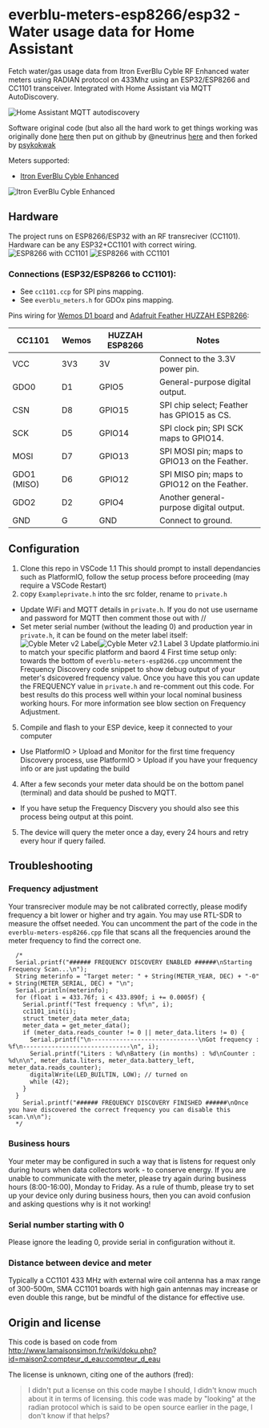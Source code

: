 
# everblu-meters-esp8266/esp32 - Water usage data for Home Assistant
Fetch water/gas usage data from Itron EverBlu Cyble RF Enhanced water meters using RADIAN protocol on 433Mhz using an ESP32/ESP8266 and CC1101 transceiver. Integrated with Home Assistant via MQTT AutoDiscovery. 

![Home Assistant MQTT autodiscovery](MQTT_HASS.jpg)

Software original code (but also all the hard work to get things working was originally done [here](http://www.lamaisonsimon.fr/wiki/doku.php?id=maison2:compteur_d_eau:compteur_d_eau) then put on github by @neutrinus [here](https://github.com/neutrinus/everblu-meters) and then forked by [psykokwak](https://github.com/psykokwak-com/everblu-meters-esp8266)

Meters supported:
- [Itron EverBlu Cyble Enhanced](https://multipartirtaanugra.com/wp-content/uploads/2020/09/09.-Cyble-RF.pdf)

![Itron EverBlu Cyble Enhanced](meter.jpg)

## Hardware
The project runs on ESP8266/ESP32 with an RF transreciver (CC1101). Hardware can be any ESP32+CC1101 with correct wiring.
![ESP8266 with CC1101](board2.jpg)
![ESP8266 with CC1101](board.jpg)

### Connections (ESP32/ESP8266 to CC1101):
- See `cc1101.ccp` for SPI pins mapping.
- See `everblu_meters.h` for GDOx pins mapping.

Pins wiring for [Wemos D1 board](https://www.wemos.cc/en/latest/d1/index.html) and [Adafruit Feather HUZZAH ESP8266](https://learn.adafruit.com/adafruit-feather-huzzah-esp8266/pinouts):

| **CC1101**  | **Wemos** | **HUZZAH ESP8266** | **Notes**                                      |
|-------------|-----------|---------------------------|------------------------------------------------|
| VCC         | 3V3       | 3V                       | Connect to the 3.3V power pin.                |
| GDO0        | D1        | GPIO5                    | General-purpose digital output.               |
| CSN         | D8        | GPIO15                   | SPI chip select; Feather has GPIO15 as CS.    |
| SCK         | D5        | GPIO14                   | SPI clock pin; SPI SCK maps to GPIO14.        |
| MOSI        | D7        | GPIO13                   | SPI MOSI pin; maps to GPIO13 on the Feather.  |
| GDO1 (MISO) | D6        | GPIO12                   | SPI MISO pin; maps to GPIO12 on the Feather.  |
| GDO2        | D2        | GPIO4                    | Another general-purpose digital output.       |
| GND         | G         | GND                      | Connect to ground.                            |

## Configuration 
1. Clone this repo in VSCode
1.1 This should prompt to install dependancies such as PlatformIO, follow the setup process before proceeding (may require a VSCode Restart)
2. copy `Exampleprivate.h` into the src folder, rename to `private.h` 
* Update WiFi and MQTT details in `private.h`. If you do not use username and password for MQTT then comment those out with //
* Set meter serial number (without the leading 0) and production year in `private.h`, it can be found on the meter label itself:
![Cyble Meter v2 Label](meter_label.png)![Cyble Meter v2.1 Label](meter_label_21.png)
3 Update platformio.ini to match your specific platform and baord
4 First time setup only: towards the bottom of `everblu-meters-esp8266.cpp` uncomment the Frequency Discovery code snippet to show debug output of your meter's dsicovered frequency value. Once you have this you can update the FREQUENCY value in `private.h` and re-comment out this code. For best results do this process well within your local nominal business working hours. For more information see blow section on Frequency Adjustment. 
5. Compile and flash to your ESP device, keep it connected to your computer 
* Use PlatformIO > Upload and Monitor for the first time frequency Discovery process, use PlatformIO > Upload if you have your frequency info or are just updating the build 
4. After a few seconds your meter data should be on the bottom panel (terminal) and data should be pushed to MQTT. 
* If you have setup the Frequency Discvery you should also see this process being output at this point.
5. The device will query the meter once a day, every 24 hours and retry every hour if query failed.

## Troubleshooting

### Frequency adjustment
Your transreciver module may be not calibrated correctly, please modify frequency a bit lower or higher and try again. You may use RTL-SDR to measure the offset needed.
You can uncomment the part of the code in the `everblu-meters-esp8266.cpp` file that scans all the frequencies around the meter frequency to find the correct one.

```
  /*
  Serial.printf("###### FREQUENCY DISCOVERY ENABLED ######\nStarting Frequency Scan...\n");
  String meterinfo = "Target meter: " + String(METER_YEAR, DEC) + "-0" + String(METER_SERIAL, DEC) + "\n";
  Serial.println(meterinfo);
  for (float i = 433.76f; i < 433.890f; i += 0.0005f) {
    Serial.printf("Test frequency : %f\n", i);
    cc1101_init(i);
    struct tmeter_data meter_data;
    meter_data = get_meter_data();
    if (meter_data.reads_counter != 0 || meter_data.liters != 0) {
      Serial.printf("\n------------------------------\nGot frequency : %f\n------------------------------\n", i);
      Serial.printf("Liters : %d\nBattery (in months) : %d\nCounter : %d\n\n", meter_data.liters, meter_data.battery_left, meter_data.reads_counter);
      digitalWrite(LED_BUILTIN, LOW); // turned on
      while (42);
    }
  }
    Serial.printf("###### FREQUENCY DISCOVERY FINISHED ######\nOnce you have discovered the correct frequency you can disable this scan.\n\n");
  */
```

### Business hours
Your meter may be configured in such a way that is listens for request only during hours when data collectors work - to conserve energy. If you are unable to communicate with the meter, please try again during business hours (8:00-16:00), Monday to Friday. As a rule of thumb, please try to set up your device only during business hours, then you can avoid confusion and asking questions why is it not working!  

### Serial number starting with 0
Please ignore the leading 0, provide serial in configuration without it.

### Distance between device and meter
Typically a CC1101 433 MHz with external wire coil antenna has a max range of 300-500m, SMA CC1101 boards with high gain antennas may increase or even double this range, but be mindful of the distance for effective use.

## Origin and license

This code is based on code from http://www.lamaisonsimon.fr/wiki/doku.php?id=maison2:compteur_d_eau:compteur_d_eau 

The license is unknown, citing one of the authors (fred):

> I didn't put a license on this code maybe I should, I didn't know much about it in terms of licensing.
> this code was made by "looking" at the radian protocol which is said to be open source earlier in the page, I don't know if that helps?
